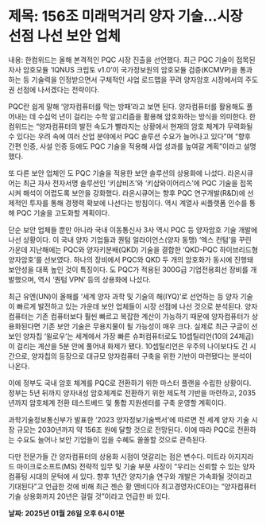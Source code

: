 # **제목: 156조 미래먹거리 양자 기술…시장 선점 나선 보안 업체**

  내용: 한컴위드는 올해 본격적인 PQC 시장 진출을 선언했다. 최근 PQC 기술이 접목된 자사 암호모듈 ‘IQNUS 크립토 v1.0’이 국가정보원의 암호모듈 검증(KCMVP)을 통과하는 등 기술력을 인정받으면서 구체적인 사업 로드맵을 꾸려 양자암호 시장에서의 주도권 선점에 나서겠다는 전략이다.

PQC란 쉽게 말해 ‘양자컴퓨터를 막는 방패’라고 보면 된다. 양자컴퓨터를 활용해도 풀어내는 데 수십억 년이 걸리는 수학 알고리즘을 활용해 암호화하는 방식을 의미한다. 한컴위드는 “양자컴퓨터의 발전 속도가 빨라지는 상황에서 현재의 암호 체계가 무력화될 수 있다는 우려 속에 여러 산업 분야에서 PQC 솔루션 수요가 늘어나고 있다”며 “향후 간편 인증, 사설 인증 등에도 PQC 기술을 적용해 사업 성과를 높여갈 계획”이라고 설명했다.

또 다른 보안 업체인 도 PQC 기술을 적용한 보안 솔루션의 상용화에 나섰다. 라온시큐어는 최근 자사 전자서명 솔루션인 ‘키샵비즈’와 ‘키샵와이어리스’에 PQC 기술을 접목시켜 해석이 어렵도록 보안을 강화했다. 라온시큐어는 향후 PQC 연구개발(R&D)에 선제적인 투자를 통해 경쟁력 확보에 나선다는 방침이다. 역시 계열사 씨플랫폼 인수를 통해 PQC 기술을 고도화할 계획이다.

단순 보안 업체들 뿐만 아니라 국내 이동통신사 3사 역시 PQC 등 양자암호 기술 개발에 나선 상황이다. 이 국내 양자 기업들과 퀀텀 얼라이언스(양자 동맹) ‘엑스 컨텀’을 꾸린 가운데 지난해에는 PQC와 양자키분배(QKD) 기술을 결합한 ‘QKD-PQC 하이브리드형 양자암호’를 선보였다. 하나의 장비에서 PQC와 QKD 두 개의 암호화가 동시에 진행돼 보안성을 대폭 높인 것이 특징이다. 도 PQC가 적용된 300G급 기업전용회선 장비를 개발했으며,  역시 ‘퀀텀 VPN’ 등의 상용화에 나섰다.

최근 유엔(UN)이 올해를 ‘세계 양자 과학 및 기술의 해(IYQ)’로 선언하는 등 양자 기술이 빠르게 발전하고 있는 가운데 보안 업체들이 시장 선점에 나선 것으로 분석된다. 양자컴퓨터는 기존 컴퓨터보다 훨씬 빠르고 복잡한 계산이 가능하기 때문에 양자컴퓨터가 상용화된다면 기존 보안 기술은 무용지물이 될 가능성이 매우 크다. 실제로 최근 구글이 선보인 양자칩 ‘윌로우’는 세계에서 가장 빠른 슈퍼컴퓨터로도 10셉틸리언(10의 24제곱)이 걸리는 계산을 5분 안에 풀어내 화제가 됐다. 10셉틸리언은 우주의 나이보다도 긴 시간으로, 양자칩의 등장으로 대규모 양자컴퓨터 구축을 위한 기반이 마련됐다는 분석이 나온다.

이에 정부도 국내 암호 체계를 PQC로 전환하기 위한 마스터 플랜을 수립한 상황이다. 정부는 5년 뒤까지 양자내성 암호체계로 전환하기 위한 제도적 기반을 마련하고, 2035년까지 암호체계 전환 테스트베드 및 통합 지원센터를 구축 운영할 계획이다.

과학기술정보통신부가 발표한 ‘2023 양자정보기술백서’에 따르면 전 세계 양자 기술 시장 규모는 2030년까지 약 156조 원에 달할 것으로 전망된다. 이에 따라 PQC로 전환하는 수요도 늘어나 보안 기업들이 입을 수혜도 쏠쏠할 것으로 관측된다.

다만 전문가들 간 양자컴퓨터의 상용화 시점이 엇갈리는 점은 변수다. 미트라 아지지라드 마이크로소프트(MS) 전략적 임무 및 기술 부문 사장이 “우리는 신뢰할 수 있는 양자컴퓨팅 시대의 문턱에 서 있다. 향후 1년간 양자기술 연구와 개발은 가속화될 것이라고 기대된다”고 언급한 것에 비해 최근 젠슨 황 엔비디아 최고경영자(CEO)는 “양자컴퓨터 기술 상용화까지 20년은 걸릴 것”이라고 언급한 바 있다.

  **날짜: 2025년 01월 26일 오후 6시 01분**